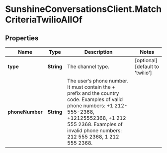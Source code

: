 # SunshineConversationsClient.MatchCriteriaTwilioAllOf

## Properties

Name | Type | Description | Notes
------------ | ------------- | ------------- | -------------
**type** | **String** | The channel type. | [optional] [default to &#39;twilio&#39;]
**phoneNumber** | **String** | The user’s phone number. It must contain the + prefix and the country code. Examples of valid phone numbers: +1 212-555-2368, +12125552368, +1 212 555 2368. Examples of invalid phone numbers: 212 555 2368, 1 212 555 2368.  | 


